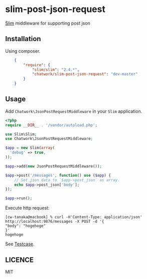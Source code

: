 slim-post-json-request
======================

[Slim](https://github.com/codeguy/Slim) middleware for supporting post json

## Installation

Using composer. 

```json
    {
        "require": {
            "slim/slim": "2.4.*",
            "chatwork/slim-post-json-request": "dev-master"
        }
    }
```


## Usage

Add `Chatwork\JsonPostRequestMiddleware` in your `Slim` application.

```php
<?php
require __DIR__ . '/vendor/autoload.php';

use Slim\Slim;
use Chatwork\JsonPostRequestMiddleware;

$app = new Slim(array(
  'debug' => true,
));

$app->add(new JsonPostRequestMiddleware());

$app->post('/messages', function() use ($app) {
    // Set json data to `$app->post_json` as array.
    echo $app->post_json['body'];
});

$app->run();
```

Execute http request:

```
[cw-tanaka@macbook] % curl -H'Content-Type: application/json' http://localhost:9876/messages -X POST -d '{
"body": "hogehoge"
}'
hogehoge
```

See [Testcase](https://github.com/chatwork/slim-post-json-request/blob/master/tests/JsonPostRequestMiddlewareTest.php).

## LICENCE

MIT
